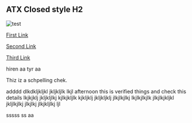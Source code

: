 ## ATX Closed style H2 ##

![test](https://github.com/hirenp-waferwire/TestMD/workflows/test/badge.svg)

[First Link](https://www.google.com)

[Second Link](https://www.testaaaaaa.com)

[Third Link](https://www.google.com)

hiren 
aa
tyr
aa

Thiz iz a schpelling chek.

adddd  dlkdkljkljkl jkljkljlk lkjl 
afternoon this is verified things and check this details
lkjkjklj jkljkljlkj kjlkjkljlk kjkljklj  jkljkljklj jlkjlkjlkj lkjlkjlkjlk jlkjlkjkljkl jkljlkjlkj jlkjlkj 
jlkjkljlkj ljl

sssss ss
aa

